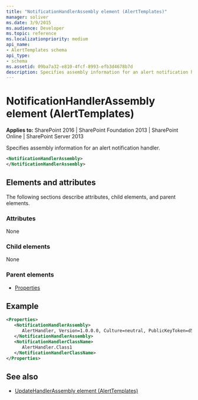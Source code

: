 ```yaml
---
title: "NotificationHandlerAssembly element (AlertTemplates)"
manager: soliver
ms.date: 3/9/2015
ms.audience: Developer
ms.topic: reference
ms.localizationpriority: medium
api_name:
- AlertTemplates schema
api_type:
- schema
ms.assetid: 09ba7a32-e810-4fcf-8993-efb3d4678b7d
description: Specifies assembly information for an alert notification handler.
---
```


# NotificationHandlerAssembly element (AlertTemplates)

**Applies to:** SharePoint 2016 | SharePoint Foundation 2013 | SharePoint Online | SharePoint Server 2013

Specifies assembly information for an alert notification handler.

```XML
<NotificationHandlerAssembly>
</NotificationHandlerAssembly>
```

## Elements and attributes

The following sections describe attributes, child elements, and parent elements.

### Attributes

None

### Child elements

None

### Parent elements

- [Properties](properties-element-alerttemplates.md)

## Example

```XML
<Properties>
   <NotificationHandlerAssembly>
      AlertHandler, Version=1.0.0.0, Culture=neutral, PublicKeyToken=d59ecf2a3bd66904
   </NotificationHandlerAssembly>
   <NotificationHandlerClassName>
      AlertHandler.Class1
   </NotificationHandlerClassName>
</Properties>
```

## See also

- [UpdateHandlerAssembly element (AlertTemplates)](updatehandlerassembly-element-alerttemplates.md)
